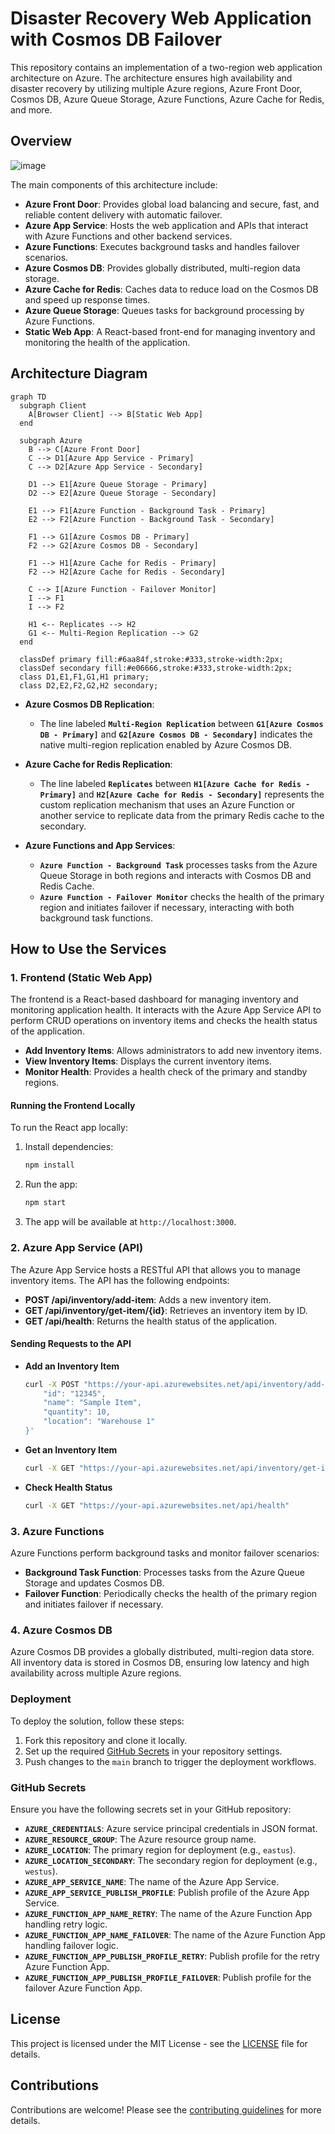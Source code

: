 # Disaster Recovery Web Application with Cosmos DB Failover

This repository contains an implementation of a two-region web application architecture on Azure. The architecture ensures high availability and disaster recovery by utilizing multiple Azure regions, Azure Front Door, Cosmos DB, Azure Queue Storage, Azure Functions, Azure Cache for Redis, and more.

## Overview

![image](https://github.com/user-attachments/assets/466a2c2e-28e5-41d9-9f57-83021fb0864f)




The main components of this architecture include:

- **Azure Front Door**: Provides global load balancing and secure, fast, and reliable content delivery with automatic failover.
- **Azure App Service**: Hosts the web application and APIs that interact with Azure Functions and other backend services.
- **Azure Functions**: Executes background tasks and handles failover scenarios.
- **Azure Cosmos DB**: Provides globally distributed, multi-region data storage.
- **Azure Cache for Redis**: Caches data to reduce load on the Cosmos DB and speed up response times.
- **Azure Queue Storage**: Queues tasks for background processing by Azure Functions.
- **Static Web App**: A React-based front-end for managing inventory and monitoring the health of the application.

## Architecture Diagram

```mermaid
graph TD
  subgraph Client
    A[Browser Client] --> B[Static Web App]
  end

  subgraph Azure
    B --> C[Azure Front Door]
    C --> D1[Azure App Service - Primary]
    C --> D2[Azure App Service - Secondary]
    
    D1 --> E1[Azure Queue Storage - Primary]
    D2 --> E2[Azure Queue Storage - Secondary]
    
    E1 --> F1[Azure Function - Background Task - Primary]
    E2 --> F2[Azure Function - Background Task - Secondary]
    
    F1 --> G1[Azure Cosmos DB - Primary]
    F2 --> G2[Azure Cosmos DB - Secondary]
    
    F1 --> H1[Azure Cache for Redis - Primary]
    F2 --> H2[Azure Cache for Redis - Secondary]
    
    C --> I[Azure Function - Failover Monitor]
    I --> F1
    I --> F2

    H1 <-- Replicates --> H2
    G1 <-- Multi-Region Replication --> G2
  end

  classDef primary fill:#6aa84f,stroke:#333,stroke-width:2px;
  classDef secondary fill:#e06666,stroke:#333,stroke-width:2px;
  class D1,E1,F1,G1,H1 primary;
  class D2,E2,F2,G2,H2 secondary;
```

- **Azure Cosmos DB Replication**: 
  - The line labeled **`Multi-Region Replication`** between **`G1[Azure Cosmos DB - Primary]`** and **`G2[Azure Cosmos DB - Secondary]`** indicates the native multi-region replication enabled by Azure Cosmos DB.
  
- **Azure Cache for Redis Replication**:
  - The line labeled **`Replicates`** between **`H1[Azure Cache for Redis - Primary]`** and **`H2[Azure Cache for Redis - Secondary]`** represents the custom replication mechanism that uses an Azure Function or another service to replicate data from the primary Redis cache to the secondary.

- **Azure Functions and App Services**: 
  - **`Azure Function - Background Task`** processes tasks from the Azure Queue Storage in both regions and interacts with Cosmos DB and Redis Cache.
  - **`Azure Function - Failover Monitor`** checks the health of the primary region and initiates failover if necessary, interacting with both background task functions.

## How to Use the Services

### 1. **Frontend (Static Web App)**

The frontend is a React-based dashboard for managing inventory and monitoring application health. It interacts with the Azure App Service API to perform CRUD operations on inventory items and checks the health status of the application.

- **Add Inventory Items**: Allows administrators to add new inventory items.
- **View Inventory Items**: Displays the current inventory items.
- **Monitor Health**: Provides a health check of the primary and standby regions.

#### Running the Frontend Locally

To run the React app locally:

1. Install dependencies:

    ```bash
    npm install
    ```

2. Run the app:

    ```bash
    npm start
    ```

3. The app will be available at `http://localhost:3000`.

### 2. **Azure App Service (API)**

The Azure App Service hosts a RESTful API that allows you to manage inventory items. The API has the following endpoints:

- **POST /api/inventory/add-item**: Adds a new inventory item.
- **GET /api/inventory/get-item/{id}**: Retrieves an inventory item by ID.
- **GET /api/health**: Returns the health status of the application.

#### Sending Requests to the API

- **Add an Inventory Item**

    ```bash
    curl -X POST "https://your-api.azurewebsites.net/api/inventory/add-item" -H "Content-Type: application/json" -d '{
        "id": "12345",
        "name": "Sample Item",
        "quantity": 10,
        "location": "Warehouse 1"
    }'
    ```

- **Get an Inventory Item**

    ```bash
    curl -X GET "https://your-api.azurewebsites.net/api/inventory/get-item/12345"
    ```

- **Check Health Status**

    ```bash
    curl -X GET "https://your-api.azurewebsites.net/api/health"
    ```

### 3. **Azure Functions**

Azure Functions perform background tasks and monitor failover scenarios:

- **Background Task Function**: Processes tasks from the Azure Queue Storage and updates Cosmos DB.
- **Failover Function**: Periodically checks the health of the primary region and initiates failover if necessary.

### 4. **Azure Cosmos DB**

Azure Cosmos DB provides a globally distributed, multi-region data store. All inventory data is stored in Cosmos DB, ensuring low latency and high availability across multiple Azure regions.

### Deployment

To deploy the solution, follow these steps:

1. Fork this repository and clone it locally.
2. Set up the required [GitHub Secrets](#github-secrets) in your repository settings.
3. Push changes to the `main` branch to trigger the deployment workflows.

### GitHub Secrets

Ensure you have the following secrets set in your GitHub repository:

- **`AZURE_CREDENTIALS`**: Azure service principal credentials in JSON format.
- **`AZURE_RESOURCE_GROUP`**: The Azure resource group name.
- **`AZURE_LOCATION`**: The primary region for deployment (e.g., `eastus`).
- **`AZURE_LOCATION_SECONDARY`**: The secondary region for deployment (e.g., `westus`).
- **`AZURE_APP_SERVICE_NAME`**: The name of the Azure App Service.
- **`AZURE_APP_SERVICE_PUBLISH_PROFILE`**: Publish profile of the Azure App Service.
- **`AZURE_FUNCTION_APP_NAME_RETRY`**: The name of the Azure Function App handling retry logic.
- **`AZURE_FUNCTION_APP_NAME_FAILOVER`**: The name of the Azure Function App handling failover logic.
- **`AZURE_FUNCTION_APP_PUBLISH_PROFILE_RETRY`**: Publish profile for the retry Azure Function App.
- **`AZURE_FUNCTION_APP_PUBLISH_PROFILE_FAILOVER`**: Publish profile for the failover Azure Function App.

## License

This project is licensed under the MIT License - see the [LICENSE](LICENSE) file for details.

## Contributions

Contributions are welcome! Please see the [contributing guidelines](CONTRIBUTING.md) for more details.
